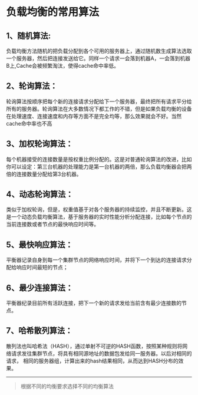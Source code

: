 # 负载均衡的常用算法

## 1、随机算法:

负载均衡方法随机的把负载分配到各个可用的服务器上，通过随机数生成算法选取一个服务器，然后把连接发送给它。同样一个请求一会落到机器A，一会落到机器B上,Cache会被频繁淘汰，使得cache命中率低。
## 2、轮询算法：

轮询算法按顺序把每个新的连接请求分配给下一个服务器，最终把所有请求平分给所有的服务器。轮询算法在大多数情况下都工作的不错，但是如果负载均衡的设备在处理速度、连接速度和内存等方面不是完全均等，那么效果就会不好。当然cache命中率也不高

## 3、加权轮询算法：

每个机器接受的连接数量是按权重比例分配的。这是对普通轮询算法的改进，比如你可以设定：第三台机器的处理能力是第一台机器的两倍，那么负载均衡器会把两倍的连接数量分配给第3台机器。

## 4、动态轮询算法：

类似于加权轮询，但是，权重值基于对各个服务器的持续监控，并且不断更新。这是一个动态负载均衡算法，基于服务器的实时性能分析分配连接，比如每个节点的当前连接数或者节点的最快响应时间等。

## 5、最快响应算法：

平衡器记录自身到每一个集群节点的网络响应时间，并将下一个到达的连接请求分配给响应时间最短的节点；

## 6、最少连接算法：

平衡器纪录目前所有活跃连接，把下一个新的请求发给当前含有最少连接数的节点。

## 7、哈希散列算法：

散列法也叫哈希法（HASH），通过单射不可逆的HASH函数，按照某种规则将网络请求发往集群节点，将具有相同源地址的数据包发给同一服务器。以后对相同的请求， 相同的服务器组，计算出来的hash结果相同，从而达到HASH分布的效果。
***
>根据不同的均衡要求选择不同的均衡算法

